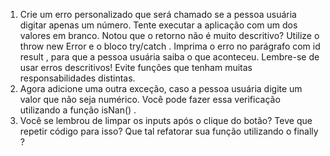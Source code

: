 1.  Crie um erro personalizado que será chamado se a pessoa usuária digitar apenas um número.
Tente executar a aplicação com um dos valores em branco. Notou que o retorno não é muito descritivo?
Utilize o throw new Error e o bloco try/catch .
Imprima o erro no parágrafo com id result , para que a pessoa usuária saiba o que aconteceu. Lembre-se de usar erros descritivos!
Evite funções que tenham muitas responsabilidades distintas.
2.  Agora adicione uma outra exceção, caso a pessoa usuária digite um valor que não seja numérico.
Você pode fazer essa verificação utilizando a função isNan() .
3.  Você se lembrou de limpar os inputs após o clique do botão? Teve que repetir código para isso? Que tal refatorar sua função utilizando o finally ?